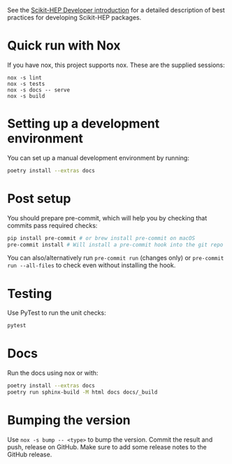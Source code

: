 See the [Scikit-HEP Developer introduction][skhep-dev-intro] for a
detailed description of best practices for developing Scikit-HEP packages.

[skhep-dev-intro]: https://scikit-hep.org/developer/intro

# Quick run with Nox

If you have nox, this project supports nox. These are the supplied sessions:

```console
nox -s lint
nox -s tests
nox -s docs -- serve
nox -s build
```

# Setting up a development environment

You can set up a manual development environment by running:

```bash
poetry install --extras docs
```

# Post setup

You should prepare pre-commit, which will help you by checking that commits
pass required checks:

```bash
pip install pre-commit # or brew install pre-commit on macOS
pre-commit install # Will install a pre-commit hook into the git repo
```

You can also/alternatively run `pre-commit run` (changes only) or `pre-commit
run --all-files` to check even without installing the hook.

# Testing

Use PyTest to run the unit checks:

```bash
pytest
```

# Docs

Run the docs using nox or with:

```bash
poetry install --extras docs
poetry run sphinx-build -M html docs docs/_build
```

# Bumping the version

Use `nox -s bump -- <type>` to bump the version. Commit the result and push,
release on GitHub. Make sure to add some release notes to the GitHub release.
